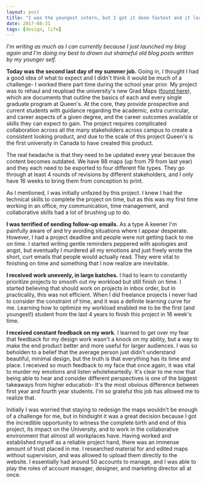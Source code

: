 ```yaml
---
layout: post
title: "I was the youngest intern, but I got it done fastest and it looked the best"
date: 2017-08-31
tags: [design, life]
---
```

*I'm writing as much as I can currently because I just launched my blog again and I'm doing my best to drown out shameful old blog posts written by my younger self.*

**Today was the second last day of my summer job.** Going in, I thought I had a good idea of what to expect and I didn't think it would be much of a challenge- I worked there part time during the school year prior. My project was to rehaul and reupload the university's new Grad Maps ([found here](http://careers.queensu.ca/gradmaps)), which are documents that outline the basics of each and every single graduate program at Queen's. At the core, they provide prospective and current students with guidance regarding the academic, extra curricular, and career aspects of a given degree, and the career outcomes available or skills they can expect to gain. The project requires complicated collaboration across all the many stakeholders across campus to create a consistent looking product, and due to the scale of this project Queen's is the first university in Canada to have created this product. 

The real headache is that they need to be updated every year because the content becomes outdated. We have 88 maps (up from 79 from last year) and they each need to be exported to four different file types. They go through at least 4 rounds of revisions by different stakeholders, and I only have 16 weeks to bring them from conception to print.

As I mentioned, I was initially unfazed by this project. I knew I had the technical skills to complete the project on time, but as this was my first time working in an office, my communication, time management, and collaborative skills had a lot of brushing up to do. 

**I was terrified of sending follow-up emails.** As a type A keener I'm painfully aware of and try avoiding situations where I appear desperate. However, I had a project deadline and people were not getting back to me on time. I started writing gentle reminders peppered with apologies and angst, but eventually I murdered all my emotions and just freely wrote the short, curt emails that people would actually read. They were vital to finishing on time and something that I now realize are inevitable.

**I received work unevenly, in large batches.** I had to learn to constantly prioritize projects to smooth out my workload but still finish on time. I started believing that should work on projects in inbox order, but in practicality, this was not efficient. When I did freelance projects I never had to consider the constraint of time, and it was a definite learning curve for me. Learning how to optimize my workload enabled me to be the first (and youngest!) student from the last 4 years to finish this project in 16 week's time. 

**I received constant feedback on my work.** I learned to get over my fear that feedback for my design work wasn't a knock on my ability, but a way to make the end product better and more useful for larger audiences. I was so beholden to a belief that the average person just didn't understand beautiful, minimal design, but the truth is that everything has its time and place. I received so much feedback to my face that once again, it was vital to murder my emotions and listen wholeheartedly. It's clear to me now that being able to hear and consider different perspectives is one of the biggest takeaways from higher educatiob- It's the most obvious difference between first year and fourth year students. I'm so grateful this job has allowed me to realize that. 

Initially I was worried that staying to redesign the maps wouldn't be enough of a challenge for me, but in hindsight it was a great decision because I got the incredible opportunity to witness the complete birth and end of this project, its impact on the University, and to work in the collaborative environment that almost all workplaces have. Having worked and established myself as a reliable project hand, there was an immense amount of trust placed in me. I researched material for and edited maps without supervision, and was allowed to upload them directly to the website. I essentially had around 50 accounts to manage, and I was able to play the roles of account manager, designer, and marketing director all at once. 